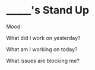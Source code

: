# _____'s Stand Up
Mood:

What did I work on yesterday?

What am I working on today?

What issues are blocking me?
